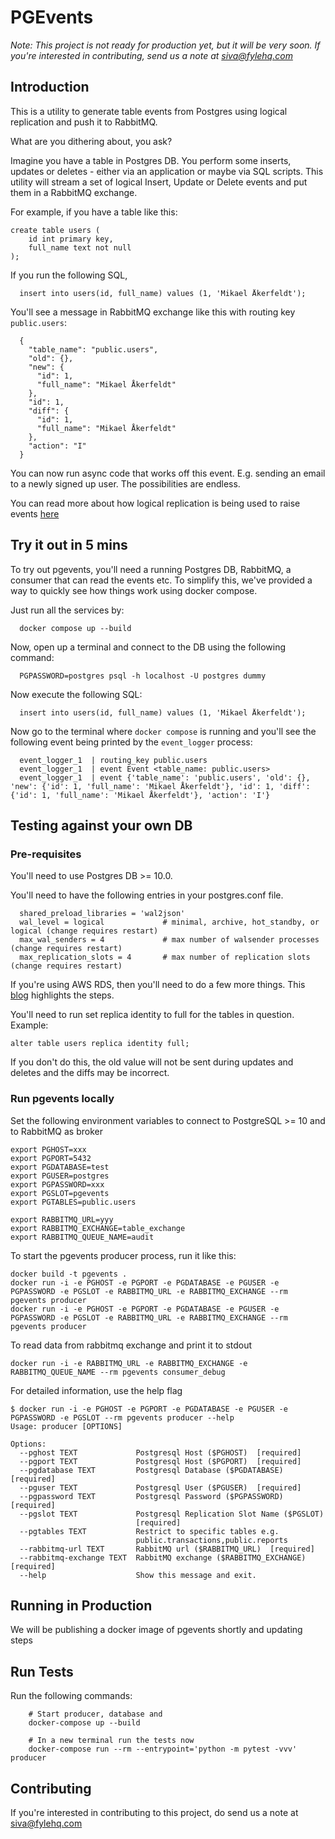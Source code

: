 # PGEvents

*Note: This project is not ready for production yet, but it will be very soon. If you're interested in contributing,
send us a note at siva@fylehq.com*

## Introduction

This is a utility to generate table events from Postgres using logical replication and push it to RabbitMQ.

What are you dithering about, you ask?

Imagine you have a table in Postgres DB. You perform some inserts, updates or deletes - either via an application or maybe via SQL scripts.
This utility will stream a set of logical Insert, Update or Delete events and put them in a RabbitMQ exchange.

For example, if you have a table like this:

```
create table users (
    id int primary key,
    full_name text not null
);
```

If you run the following SQL,

```
  insert into users(id, full_name) values (1, 'Mikael Åkerfeldt');
```

You'll see a message in RabbitMQ exchange like this with routing key `public.users`:
```
  {
    "table_name": "public.users",
    "old": {},
    "new": {
      "id": 1,
      "full_name": "Mikael Åkerfeldt"
    },
    "id": 1,
    "diff": {
      "id": 1,
      "full_name": "Mikael Åkerfeldt"
    },
    "action": "I"
  }
```

You can now run async code that works off this event. E.g. sending an email to a newly signed up user. The possibilities are endless.

You can read more about how logical replication is being used to raise events [here](https://saasengineering.substack.com/p/change-events-from-postgresql-tables?s=r) 

## Try it out in 5 mins

To try out pgevents, you'll need a running Postgres DB, RabbitMQ, a consumer that can read the events etc. To simplify this,
we've provided a way to quickly see how things work using docker compose.

Just run all the services by:

```
  docker compose up --build
```

Now, open up a terminal and connect to the DB using the following command:

```
  PGPASSWORD=postgres psql -h localhost -U postgres dummy
```

Now execute the following SQL:

```
  insert into users(id, full_name) values (1, 'Mikael Åkerfeldt');
```

Now go to the terminal where `docker compose` is running and you'll see the following event being printed by the `event_logger` process:

```
  event_logger_1  | routing_key public.users
  event_logger_1  | event Event <table_name: public.users>
  event_logger_1  | event {'table_name': 'public.users', 'old': {}, 'new': {'id': 1, 'full_name': 'Mikael Åkerfeldt'}, 'id': 1, 'diff': {'id': 1, 'full_name': 'Mikael Åkerfeldt'}, 'action': 'I'}

```

<!-- ![pgevents.jpg](./docs/assets/block_d.jpg) -->

## Testing against your own DB

### Pre-requisites

You'll need to use Postgres DB >= 10.0.

You'll need to have the following entries in your postgres.conf file. 
```
  shared_preload_libraries = 'wal2json'
  wal_level = logical             # minimal, archive, hot_standby, or logical (change requires restart)
  max_wal_senders = 4             # max number of walsender processes (change requires restart)
  max_replication_slots = 4       # max number of replication slots (change requires restart)
```

If you're using AWS RDS, then you'll need to do a few more things. This [blog](https://aws.amazon.com/blogs/database/stream-changes-from-amazon-rds-for-postgresql-using-amazon-kinesis-data-streams-and-aws-lambda/) highlights the steps.


You'll need to run set replica identity to full for the tables in question. Example:

```
alter table users replica identity full;
```

If you don't do this, the old value will not be sent during updates and deletes and the diffs may be incorrect.

### Run pgevents locally

Set the following environment variables to connect to PostgreSQL >= 10 and to RabbitMQ as broker

```
export PGHOST=xxx
export PGPORT=5432
export PGDATABASE=test
export PGUSER=postgres
export PGPASSWORD=xxx
export PGSLOT=pgevents
export PGTABLES=public.users

export RABBITMQ_URL=yyy
export RABBITMQ_EXCHANGE=table_exchange
export RABBITMQ_QUEUE_NAME=audit

```

To start the pgevents producer process, run it like this:
```
docker build -t pgevents .
docker run -i -e PGHOST -e PGPORT -e PGDATABASE -e PGUSER -e PGPASSWORD -e PGSLOT -e RABBITMQ_URL -e RABBITMQ_EXCHANGE --rm pgevents producer
docker run -i -e PGHOST -e PGPORT -e PGDATABASE -e PGUSER -e PGPASSWORD -e PGSLOT -e RABBITMQ_URL -e RABBITMQ_EXCHANGE --rm pgevents producer
```

To read data from rabbitmq exchange and print it to stdout
```
docker run -i -e RABBITMQ_URL -e RABBITMQ_EXCHANGE -e RABBITMQ_QUEUE_NAME --rm pgevents consumer_debug
```

For detailed information, use the help flag

```
$ docker run -i -e PGHOST -e PGPORT -e PGDATABASE -e PGUSER -e PGPASSWORD -e PGSLOT --rm pgevents producer --help
Usage: producer [OPTIONS]

Options:
  --pghost TEXT             Postgresql Host ($PGHOST)  [required]
  --pgport TEXT             Postgresql Host ($PGPORT)  [required]
  --pgdatabase TEXT         Postgresql Database ($PGDATABASE)  [required]
  --pguser TEXT             Postgresql User ($PGUSER)  [required]
  --pgpassword TEXT         Postgresql Password ($PGPASSWORD)  [required]
  --pgslot TEXT             Postgresql Replication Slot Name ($PGSLOT)
                            [required]
  --pgtables TEXT           Restrict to specific tables e.g.
                            public.transactions,public.reports
  --rabbitmq-url TEXT       RabbitMQ url ($RABBITMQ_URL)  [required]
  --rabbitmq-exchange TEXT  RabbitMQ exchange ($RABBITMQ_EXCHANGE)  [required]
  --help                    Show this message and exit.

```

## Running in Production

We will be publishing a docker image of pgevents shortly and updating steps

## Run Tests

Run the following commands:

```
    # Start producer, database and 
    docker-compose up --build

    # In a new terminal run the tests now
    docker-compose run --rm --entrypoint='python -m pytest -vvv' producer
```

## Contributing

If you're interested in contributing to this project, do send us a note at siva@fylehq.com

<!-- 
### Local Setup


Map the volume to the docker container and run the utility from within the container while you're making changes in the editor:

```
docker run -it -e PGHOST -e PGPORT -e PGDATABASE -e PGUSER -e PGPASSWORD -e PGSLOT -e PGTABLES -e RABBITMQ_URL -e RABBITMQ_EXCHANGE -e RABBITMQ_QUEUE_NAME --rm -v $(pwd):/pgevents --entrypoint=/bin/bash pgevents
```

Now make changes to the python files. Then run the command from shell:

```
  python producer.py
```
 -->
